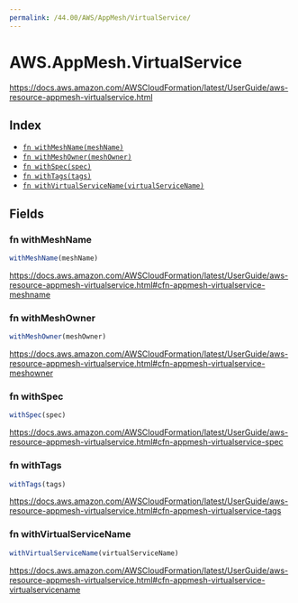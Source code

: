 ```yaml
---
permalink: /44.00/AWS/AppMesh/VirtualService/
---
```


# AWS.AppMesh.VirtualService

https://docs.aws.amazon.com/AWSCloudFormation/latest/UserGuide/aws-resource-appmesh-virtualservice.html

## Index

* [`fn withMeshName(meshName)`](#fn-withmeshname)
* [`fn withMeshOwner(meshOwner)`](#fn-withmeshowner)
* [`fn withSpec(spec)`](#fn-withspec)
* [`fn withTags(tags)`](#fn-withtags)
* [`fn withVirtualServiceName(virtualServiceName)`](#fn-withvirtualservicename)

## Fields

### fn withMeshName

```ts
withMeshName(meshName)
```

https://docs.aws.amazon.com/AWSCloudFormation/latest/UserGuide/aws-resource-appmesh-virtualservice.html#cfn-appmesh-virtualservice-meshname

### fn withMeshOwner

```ts
withMeshOwner(meshOwner)
```

https://docs.aws.amazon.com/AWSCloudFormation/latest/UserGuide/aws-resource-appmesh-virtualservice.html#cfn-appmesh-virtualservice-meshowner

### fn withSpec

```ts
withSpec(spec)
```

https://docs.aws.amazon.com/AWSCloudFormation/latest/UserGuide/aws-resource-appmesh-virtualservice.html#cfn-appmesh-virtualservice-spec

### fn withTags

```ts
withTags(tags)
```

https://docs.aws.amazon.com/AWSCloudFormation/latest/UserGuide/aws-resource-appmesh-virtualservice.html#cfn-appmesh-virtualservice-tags

### fn withVirtualServiceName

```ts
withVirtualServiceName(virtualServiceName)
```

https://docs.aws.amazon.com/AWSCloudFormation/latest/UserGuide/aws-resource-appmesh-virtualservice.html#cfn-appmesh-virtualservice-virtualservicename